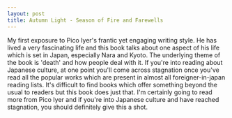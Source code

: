 ```yaml
---
layout: post
title: Autumn Light - Season of Fire and Farewells
---
```


My first exposure to Pico Iyer's frantic yet engaging writing style. He has lived a very fascinating life and this book talks about one aspect of his life which is set in Japan, especially Nara and Kyoto. The underlying theme of the book is 'death' and how people deal with it. If you're into reading about Japanese culture, at one point you'll come across stagnation once you've read all the popular works which are present in almost all foreigner-in-japan reading lists. It's difficult to find books which offer something beyond the usual to readers but this book does just that. I'm certainly going to read more from Pico Iyer and if you're into Japanese culture and have reached stagnation, you should definitely give this a shot.
